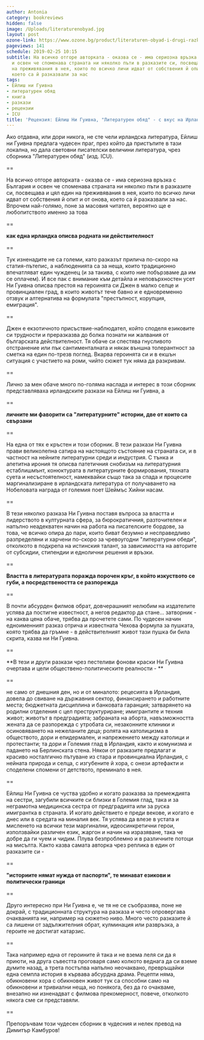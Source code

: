 ```yaml
---
author: Antonia
category: bookreviews
hidden: false
image: /Uploads/literaturenobyad.jpg
layout: post
ozone-link: https://www.ozone.bg/product/literaturen-obyad-i-drugi-razkazi/
pageviews: 141
schedule: 2019-02-25 10:15
subtitle: На всичко отгоре авторката - оказва се - има сериозна връзка с България
  и освен че споменава страната ни няколко пъти в разказите си, посвещава и цял един
  на преживявания в нея, които по всичко личи идват от собствения й опит и от онова,
  което са й разказвали за нас
tags:
- Ейлиш ни Гуивна
- литературен обяд
- книга
- разкази
- рецензии
- ICU
title: 'Рецензия: Ейлиш Ни Гуивна, "Литературен обяд" - с вкус на Ирландия'
---
```


Ако отдавна, или дори никога, не сте чели ирландска литература, Ейлиш ни Гуивна предлага чудесен праг, през който да пристъпите в тази локална, но дала световни писателски величини литература, чрез сборника "Литературен обяд" (изд. ICU). 

\==

На всичко отгоре авторката - оказва се - има сериозна връзка с България и освен че споменава страната ни няколко пъти в разказите си, посвещава и цял един на преживявания в нея, които по всичко личи идват от собствения й опит и от онова, което са й разказвали за нас. Впрочем най-голямо, поне за масовия читател, вероятно ще е любопитството именно за това 

\==

**как една ирландка описва родната ни действителност**

\==

Тук изненадите не са големи, като разказът прилича по-скоро на статия-пътепис, а наблюденията са за неща, които традиционно впечатляват един чужденец (и за такива, с които ние побързваме да им се оплачем). И все пак с внимание към детайла и неповърхностен усет Ни Гуивна описва престоя на героинята си Джен в малко селце и провинциален град, в които животът тече бавно и е едновременно отзвук и алтернатива на формулата "престъпност, корупция, емиграция". 

\==

Джен е екзотичното присъствие-наблюдател, който споделя езиковите си трудности и преразказва до болка познати ни жалвания от българската действителност. Тя обаче си спестява гнусливото отстранение или пък сантименталната и някак външна толерантност за сметка на един по-трезв поглед. Вкарва героинята си и в екшън ситуация с участието на роми, чийто сюжет тук няма да разкривам. 

\==

Лично за мен обаче много по-голяма наслада и интерес в този сборник представляваха ирландските разкази на Ейлиш ни Гуивна, а 

\==

**личните ми фаворити са "литературните" истории, две от които са свързани**

\==

На една от тях е кръстен и този сборник. В тези разкази Ни Гуивна прави великолепна сатира на настоящото състояние на страната си, и в частност на нейните литературни среди и индустрия. С тънка и апетитна ирония тя описва патетичния снобизъм на литературния естаблишмънт, конюктурата в литературните формирования, тяхната суета и несъстоятелност, намеквайки също така за спада и процесите маргинализиране в ирландската литература от получаването на Нобеловата награда от големия поет Шеймъс Хийни насам. 

\==

В тези няколко разказа Ни Гуивна поставя въпроса за властта и лидерството в културната сфера, за бюрократичния, разточителен и напълно неадекватен начин на работа на писателските бордове, за това, че всичко опира до пари, които биват безумно и несправедливо разпределяни и харчени по-скоро за чревоугодни "литературни обеди", отколкото в подкрепа на истинския талант, за зависимостта на авторите от субсидии, стипендии и еднолични решения и връзки. 

\==

**Властта в литературата поражда порочен кръг, в който изкуството се губи, а посредствеността се разпорежда**

\==

В почти абсурден филмов обрат, довчерашният нелюбим на издателите успява да постигне известност, а негов редактор да стане... затворник - на каква цена обаче, трябва да прочетете сами. По чудесен начин едноименният разказ отрича и известната Чехова формула за пушката, която трябва да гръмне - в действителният живот тази пушка би била скрита, казва ни Ни Гуивна. 

\==

**В тези и други разкази чрез пестеливи фонови краски Ни Гуивна очертава и цели обществено-политическите реалности - **

\==

не само от днешния ден, но и от миналото: рецесията в Ирландия, довела до свиване на държавния сектор, финансирането и работните места; бюджетната дисциплина и банковата гаранция; затварянето на родилни отделения с цел преструктуриране; имигрантите и техния живот; животът в предградията; забраната на аборта, навъзможността жената да се разпорежда с утробата си, незаконните клиники и осиновяването на нежеланите деца; ролята на католицизма в обществото, дори и епидермален, и напрежението между католици и протестанти; та дори и Големия глад в Ирландия, както и комунизма и падането на Берлинската стена. Някои от разказите предлагат и красиво носталгично пътуване из стара и провинциална Ирландия, с нейната природа и селца, с изгубените й хора, с онези артефакти и споделени спомени от детството, преминало в нея. 

\==

Ейлиш Ни Гуивна се чуства удобно и когато разказва за премеждията на сестри, загубили всичките си близки в Големия глад, така и за неграмотна медицинска сестра от предградията или за руска имигрантка в страната. И когато действието е преди векове, и когато е днес или в средата на миналия век. Тя успява да влезе в устата и мисленето на всички тези маргинални, идеосинкретични герои, използвайки различен език, жаргон и начин на изразяване, така че добре да ги чуем и чидим. Плува безпроблемно и в различните потоци на мисълта. Както казва самата авторка чрез реплика в един от разказите си - 

\==

**"историите нямат нужда от паспорти", те минават езикови и политически граници**

\==

Друго интересно при Ни Гуивна е, че тя не се съобразява, поне не докрай, с традиционната структура на разказа и често опровергава очакванията ни, например на сюжетно ниво. Много често разказите й са лишени от задължителния обрат, кулминация или развръзка, а героите не достигат катарзис. 

\==

Така например една от героините й така и не взема леля си да я приюти, на друга съвестта проговаря само колкото веднага да си вземе думите назад, а трета постъпва напълно неочаквано, превръщайки една семпла история в кървава абсурдна драма. Рецепти няма, обикновени хора с обикновен живот тук са способни само на обикновени и тривиални неща, но понякога, без да го очакваме, внезапно ни изненадват с филмова прекомерност, повече, отколкото някога сме си представяли. 

\==

Препоръчвам този чудесен сборник в чудесния и нелек превод на Димитър Камбуров!